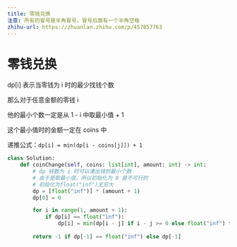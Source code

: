 ```yaml
---
title: 零钱兑换
注意: 所有的冒号是半角冒号，冒号后面有一个半角空格
zhihu-url: https://zhuanlan.zhihu.com/p/457857763
---
```


# 零钱兑换

dp[i] 表示当零钱为 i 时的最少找钱个数

那么对于任意金额的零钱 i

他的最小个数一定是从 1 - i 中取最小值 + 1

这个最小值时的金额一定在 coins 中

递推公式：`dp[i] = min(dp[i - coins[j]]) + 1`

```python
class Solution:
    def coinChange(self, coins: list[int], amount: int) -> int:
        # dp 钱数为 i 时可以凑出钱的最小个数
        # 由于是取最小值，所以初始化为 0 是不可行的
        # 初始化为float("inf")无穷大
        dp = [float("inf")] * (amount + 1)
        dp[0] = 0

        for i in range(1, amount + 1):
            if dp[i] == float("inf"):
                dp[i] = min(dp[i - j] if i - j >= 0 else float("inf") for j in coins ) + 1
        
        return -1 if dp[-1] == float("inf") else dp[-1]
```